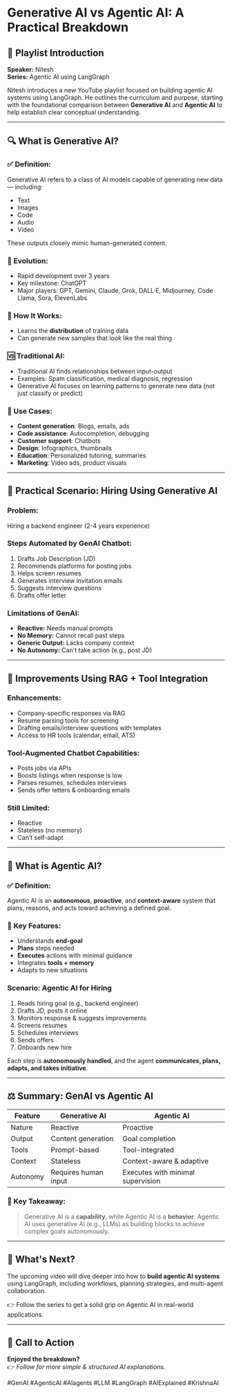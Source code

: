 # Generative AI vs Agentic AI: A Practical Breakdown

## 📌 Playlist Introduction
**Speaker:** Nitesh  
**Series:** Agentic AI using LangGraph  

Nitesh introduces a new YouTube playlist focused on building agentic AI systems using LangGraph. He outlines the curriculum and purpose, starting with the foundational comparison between **Generative AI** and **Agentic AI** to help establish clear conceptual understanding.

---

## 🔍 What is Generative AI?

### ✅ Definition:
Generative AI refers to a class of AI models capable of generating new data — including:
- Text
- Images
- Code
- Audio
- Video

These outputs closely mimic human-generated content.

### 🚀 Evolution:
- Rapid development over 3 years
- Key milestone: ChatGPT
- Major players: GPT, Gemini, Claude, Grok, DALL·E, Midjourney, Code Llama, Sora, ElevenLabs

### 🧠 How It Works:
- Learns the **distribution** of training data
- Can generate new samples that look like the real thing

### 🆚 Traditional AI:
- Traditional AI finds relationships between input-output
- Examples: Spam classification, medical diagnosis, regression
- Generative AI focuses on learning patterns to generate new data (not just classify or predict)

### 💼 Use Cases:
- **Content generation**: Blogs, emails, ads
- **Code assistance**: Autocompletion, debugging
- **Customer support**: Chatbots
- **Design**: Infographics, thumbnails
- **Education**: Personalized tutoring, summaries
- **Marketing**: Video ads, product visuals

---

## 🧪 Practical Scenario: Hiring Using Generative AI

### Problem:
Hiring a backend engineer (2-4 years experience)

### Steps Automated by GenAI Chatbot:
1. Drafts Job Description (JD)
2. Recommends platforms for posting jobs
3. Helps screen resumes
4. Generates interview invitation emails
5. Suggests interview questions
6. Drafts offer letter

### Limitations of GenAI:
- **Reactive:** Needs manual prompts
- **No Memory:** Cannot recall past steps
- **Generic Output:** Lacks company context
- **No Autonomy:** Can't take action (e.g., post JD)

---

## 🧠 Improvements Using RAG + Tool Integration

### Enhancements:
- Company-specific responses via RAG
- Resume parsing tools for screening
- Drafting emails/interview questions with templates
- Access to HR tools (calendar, email, ATS)

### Tool-Augmented Chatbot Capabilities:
- Posts jobs via APIs
- Boosts listings when response is low
- Parses resumes, schedules interviews
- Sends offer letters & onboarding emails

### Still Limited:
- Reactive
- Stateless (no memory)
- Can’t self-adapt

---

## 🤖 What is Agentic AI?

### ✅ Definition:
Agentic AI is an **autonomous**, **proactive**, and **context-aware** system that plans, reasons, and acts toward achieving a defined goal.

### 🧭 Key Features:
- Understands **end-goal**
- **Plans** steps needed
- **Executes** actions with minimal guidance
- Integrates **tools + memory**
- Adapts to new situations

### Scenario: Agentic AI for Hiring
1. Reads hiring goal (e.g., backend engineer)
2. Drafts JD, posts it online
3. Monitors response & suggests improvements
4. Screens resumes
5. Schedules interviews
6. Sends offers
7. Onboards new hire

Each step is **autonomously handled**, and the agent **communicates, plans, adapts, and takes initiative**.

---

## ⚖️ Summary: GenAI vs Agentic AI

| Feature | Generative AI | Agentic AI |
|--------|----------------|--------------|
| Nature | Reactive | Proactive |
| Output | Content generation | Goal completion |
| Tools | Prompt-based | Tool-integrated |
| Context | Stateless | Context-aware & adaptive |
| Autonomy | Requires human input | Executes with minimal supervision |

### 📎 Key Takeaway:
> Generative AI is a **capability**, while Agentic AI is a **behavior**. Agentic AI uses generative AI (e.g., LLMs) as building blocks to achieve complex goals autonomously.

---

## 🎯 What's Next?
The upcoming video will dive deeper into how to **build agentic AI systems** using LangGraph, including workflows, planning strategies, and multi-agent collaboration.

👉 Follow the series to get a solid grip on Agentic AI in real-world applications.

---

## 🔁 Call to Action
**Enjoyed the breakdown?**  
👉 *Follow for more simple & structured AI explanations.*

#GenAI #AgenticAI #AIagents #LLM #LangGraph #AIExplained #KrishnaAI

